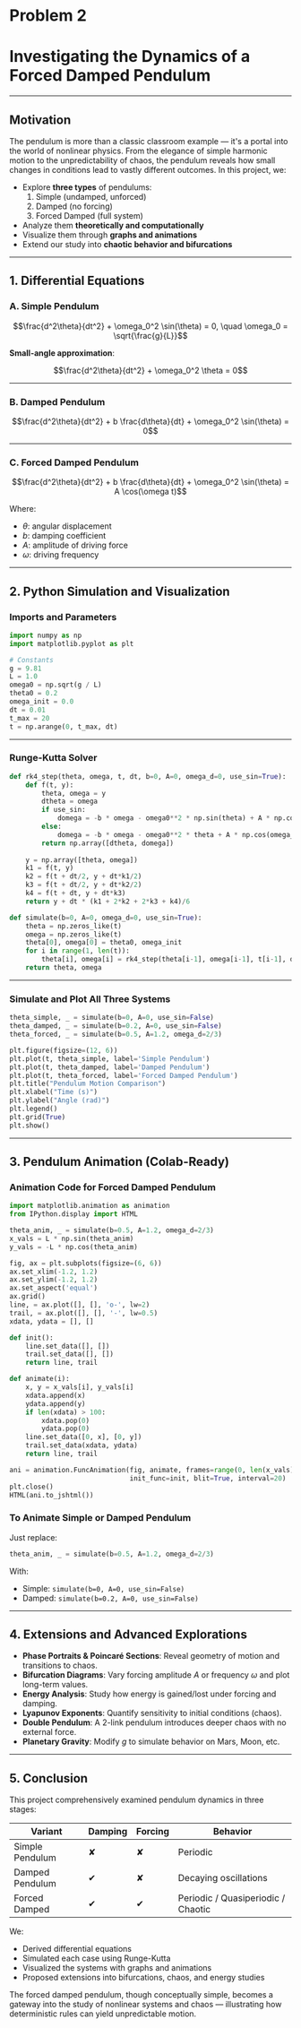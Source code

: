 # Problem 2
# Investigating the Dynamics of a Forced Damped Pendulum

---

## Motivation

The pendulum is more than a classic classroom example — it's a portal into the world of nonlinear physics. From the elegance of simple harmonic motion to the unpredictability of chaos, the pendulum reveals how small changes in conditions lead to vastly different outcomes. In this project, we:

- Explore **three types** of pendulums:
  1. Simple (undamped, unforced)
  2. Damped (no forcing)
  3. Forced Damped (full system)
- Analyze them **theoretically and computationally**
- Visualize them through **graphs and animations**
- Extend our study into **chaotic behavior and bifurcations**

---

## 1. Differential Equations

### A. Simple Pendulum

$$\frac{d^2\theta}{dt^2} + \omega_0^2 \sin(\theta) = 0, \quad \omega_0 = \sqrt{\frac{g}{L}}$$

**Small-angle approximation**:

$$\frac{d^2\theta}{dt^2} + \omega_0^2 \theta = 0$$

---

### B. Damped Pendulum

$$\frac{d^2\theta}{dt^2} + b \frac{d\theta}{dt} + \omega_0^2 \sin(\theta) = 0$$

---

### C. Forced Damped Pendulum

$$\frac{d^2\theta}{dt^2} + b \frac{d\theta}{dt} + \omega_0^2 \sin(\theta) = A \cos(\omega t)$$

Where:
- $\theta$: angular displacement  
- $b$: damping coefficient  
- $A$: amplitude of driving force  
- $\omega$: driving frequency  

---

## 2. Python Simulation and Visualization

### Imports and Parameters

```python
import numpy as np
import matplotlib.pyplot as plt
```

```python
# Constants
g = 9.81
L = 1.0
omega0 = np.sqrt(g / L)
theta0 = 0.2
omega_init = 0.0
dt = 0.01
t_max = 20
t = np.arange(0, t_max, dt)
```

---

### Runge-Kutta Solver 

```python
def rk4_step(theta, omega, t, dt, b=0, A=0, omega_d=0, use_sin=True):
    def f(t, y):
        theta, omega = y
        dtheta = omega
        if use_sin:
            domega = -b * omega - omega0**2 * np.sin(theta) + A * np.cos(omega_d * t)
        else:
            domega = -b * omega - omega0**2 * theta + A * np.cos(omega_d * t)
        return np.array([dtheta, domega])
    
    y = np.array([theta, omega])
    k1 = f(t, y)
    k2 = f(t + dt/2, y + dt*k1/2)
    k3 = f(t + dt/2, y + dt*k2/2)
    k4 = f(t + dt, y + dt*k3)
    return y + dt * (k1 + 2*k2 + 2*k3 + k4)/6

def simulate(b=0, A=0, omega_d=0, use_sin=True):
    theta = np.zeros_like(t)
    omega = np.zeros_like(t)
    theta[0], omega[0] = theta0, omega_init
    for i in range(1, len(t)):
        theta[i], omega[i] = rk4_step(theta[i-1], omega[i-1], t[i-1], dt, b, A, omega_d, use_sin)
    return theta, omega
```

---

### Simulate and Plot All Three Systems

```python
theta_simple, _ = simulate(b=0, A=0, use_sin=False)
theta_damped, _ = simulate(b=0.2, A=0, use_sin=False)
theta_forced, _ = simulate(b=0.5, A=1.2, omega_d=2/3)

plt.figure(figsize=(12, 6))
plt.plot(t, theta_simple, label='Simple Pendulum')
plt.plot(t, theta_damped, label='Damped Pendulum')
plt.plot(t, theta_forced, label='Forced Damped Pendulum')
plt.title("Pendulum Motion Comparison")
plt.xlabel("Time (s)")
plt.ylabel("Angle (rad)")
plt.legend()
plt.grid(True)
plt.show()
```

---

## 3. Pendulum Animation (Colab-Ready)

### Animation Code for Forced Damped Pendulum

```python
import matplotlib.animation as animation
from IPython.display import HTML

theta_anim, _ = simulate(b=0.5, A=1.2, omega_d=2/3)
x_vals = L * np.sin(theta_anim)
y_vals = -L * np.cos(theta_anim)

fig, ax = plt.subplots(figsize=(6, 6))
ax.set_xlim(-1.2, 1.2)
ax.set_ylim(-1.2, 1.2)
ax.set_aspect('equal')
ax.grid()
line, = ax.plot([], [], 'o-', lw=2)
trail, = ax.plot([], [], '-', lw=0.5)
xdata, ydata = [], []

def init():
    line.set_data([], [])
    trail.set_data([], [])
    return line, trail

def animate(i):
    x, y = x_vals[i], y_vals[i]
    xdata.append(x)
    ydata.append(y)
    if len(xdata) > 100:
        xdata.pop(0)
        ydata.pop(0)
    line.set_data([0, x], [0, y])
    trail.set_data(xdata, ydata)
    return line, trail

ani = animation.FuncAnimation(fig, animate, frames=range(0, len(x_vals), 5),
                              init_func=init, blit=True, interval=20)
plt.close()
HTML(ani.to_jshtml())
```

### To Animate Simple or Damped Pendulum

Just replace:

```python
theta_anim, _ = simulate(b=0.5, A=1.2, omega_d=2/3)
```

With:
- Simple: `simulate(b=0, A=0, use_sin=False)`
- Damped: `simulate(b=0.2, A=0, use_sin=False)`

---

## 4. Extensions and Advanced Explorations

- **Phase Portraits & Poincaré Sections**: Reveal geometry of motion and transitions to chaos.
- **Bifurcation Diagrams**: Vary forcing amplitude $A$ or frequency $\omega$ and plot long-term values.
- **Energy Analysis**: Study how energy is gained/lost under forcing and damping.
- **Lyapunov Exponents**: Quantify sensitivity to initial conditions (chaos).
- **Double Pendulum**: A 2-link pendulum introduces deeper chaos with no external force.
- **Planetary Gravity**: Modify $g$ to simulate behavior on Mars, Moon, etc.

---

## 5. Conclusion

This project comprehensively examined pendulum dynamics in three stages:

| Variant               | Damping | Forcing | Behavior                             |
|----------------------|---------|---------|--------------------------------------|
| Simple Pendulum      | ✘       | ✘       | Periodic                             |
| Damped Pendulum      | ✔       | ✘       | Decaying oscillations                |
| Forced Damped        | ✔       | ✔       | Periodic / Quasiperiodic / Chaotic   |

We:
- Derived differential equations
- Simulated each case using Runge-Kutta
- Visualized the systems with graphs and animations
- Proposed extensions into bifurcations, chaos, and energy studies

The forced damped pendulum, though conceptually simple, becomes a gateway into the study of nonlinear systems and chaos — illustrating how deterministic rules can yield unpredictable motion.

